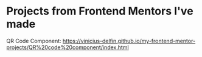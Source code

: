 # Projects from Frontend Mentors I've made
QR Code Component: https://vinicius-delfin.github.io/my-frontend-mentor-projects/QR%20code%20component/index.html
